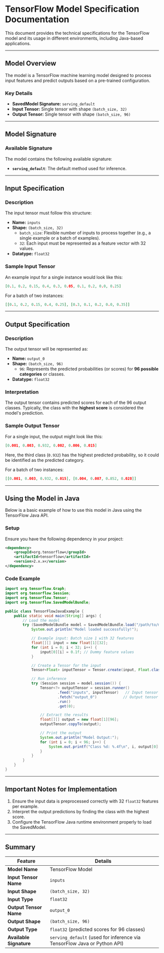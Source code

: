 # TensorFlow Model Specification Documentation

This document provides the technical specifications for the TensorFlow model and its usage in different environments, including Java-based applications.

---

## **Model Overview**
The model is a TensorFlow machine learning model designed to process input features and predict outputs based on a pre-trained configuration.

### **Key Details**
- **SavedModel Signature:** `serving_default`
- **Input Tensor:** Single tensor with shape `(batch_size, 32)`
- **Output Tensor:** Single tensor with shape `(batch_size, 96)`

---

## **Model Signature**

### **Available Signature**
The model contains the following available signature:
- **`serving_default`**: The default method used for inference.

---

## **Input Specification**

### **Description**
The input tensor must follow this structure:
- **Name:** `inputs`
- **Shape:** `(batch_size, 32)`
  - `batch_size`: Flexible number of inputs to process together (e.g., a single example or a batch of examples).
  - `32`: Each input must be represented as a feature vector with 32 values.
- **Datatype:** `float32`

### **Sample Input Tensor**
An example input for a single instance would look like this:

```json
[0.1, 0.2, 0.15, 0.4, 0.3, 0.05, 0.1, 0.2, 0.0, 0.25]
```

For a batch of two instances:

```json
[[0.1, 0.2, 0.15, 0.4, 0.25], [0.3, 0.1, 0.2, 0.0, 0.35]]
```

---

## **Output Specification**

### **Description**
The output tensor will be represented as:
- **Name:** `output_0`
- **Shape:** `(batch_size, 96)`
  - `96`: Represents the predicted probabilities (or scores) for **96 possible categories** or classes.
- **Datatype:** `float32`

### **Interpretation**
The output tensor contains predicted scores for each of the 96 output classes. Typically, the class with the **highest score** is considered the model's prediction.

### **Sample Output Tensor**
For a single input, the output might look like this:

```json
[0.001, 0.003, 0.932, 0.002, 0.006, 0.015]
```

Here, the third class (`0.932`) has the highest predicted probability, so it could be identified as the predicted category.

For a batch of two instances:

```json
[[0.001, 0.003, 0.932, 0.015], [0.004, 0.007, 0.852, 0.028]]
```

---

## **Using the Model in Java**

Below is a basic example of how to use this model in Java using the TensorFlow Java API.

### **Setup**
Ensure you have the following dependency in your project:

```xml
<dependency>
    <groupId>org.tensorflow</groupId>
    <artifactId>tensorflow</artifactId>
    <version>2.x.x</version>
</dependency>
```

### **Code Example**

```java
import org.tensorflow.Graph;
import org.tensorflow.Session;
import org.tensorflow.Tensor;
import org.tensorflow.SavedModelBundle;

public class TensorFlowJavaExample {
    public static void main(String[] args) {
        // Load the model
        try (SavedModelBundle model = SavedModelBundle.load("/path/to/model", "serve")) {
            System.out.println("Model loaded successfully!");

            // Example input: Batch size 1 with 32 features
            float[][] input = new float[1][32];
            for (int i = 0; i < 32; i++) {
                input[0][i] = 0.1f; // Dummy feature values
            }

            // Create a Tensor for the input
            Tensor<Float> inputTensor = Tensor.create(input, Float.class);

            // Run inference
            try (Session session = model.session()) {
                Tensor<?> outputTensor = session.runner()
                        .feed("inputs", inputTensor)   // Input tensor name
                        .fetch("output_0")            // Output tensor name
                        .run()
                        .get(0);

                // Extract the results
                float[][] output = new float[1][96];
                outputTensor.copyTo(output);

                // Print the output
                System.out.println("Model Output:");
                for (int i = 0; i < 96; i++) {
                    System.out.printf("Class %d: %.4f\n", i, output[0][i]);
                }
            }
        }
    }
}
```

---

## **Important Notes for Implementation**
1. Ensure the input data is preprocessed correctly with 32 `float32` features per example.
2. Interpret the output predictions by finding the class with the highest score.
3. Configure the TensorFlow Java runtime environment properly to load the SavedModel.

---

## **Summary**

| **Feature**             | **Details**                                                                 |
|--------------------------|-----------------------------------------------------------------------------|
| **Model Name**           | TensorFlow Model                                                          |
| **Input Tensor Name**    | `inputs`                                                                   |
| **Input Shape**          | `(batch_size, 32)`                                                        |
| **Input Type**           | `float32`                                                                 |
| **Output Tensor Name**   | `output_0`                                                                 |
| **Output Shape**         | `(batch_size, 96)`                                                        |
| **Output Type**          | `float32` (predicted scores for 96 classes)                               |
| **Available Signature**  | `serving_default` (used for inference via TensorFlow Java or Python API)  |